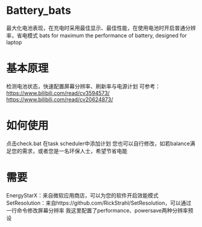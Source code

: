 # Battery_bats
最大化电池表现，在充电时采用最佳显示、最佳性能，在使用电池时开启普通分辨率，省电模式
bats for maximum the performance of battery, designed for laptop

# 基本原理
检测电池状态，快速配置屏幕分辨率、刷新率与电源计划
可参考：
https://www.bilibili.com/read/cv3594573/
https://www.bilibili.com/read/cv20624873/

# 如何使用
点击check.bat
在task scheduler中添加计划
您也可以自行修改，如若balance满足您的需求，或者您是一名环保人士，希望节省电能

# 需要
EnergyStarX：来自微软应用商店，可以为您的软件开启效能模式
SetResolution：来自https://github.com/RickStrahl/SetResolution，可以通过一行命令修改屏幕分辨率
我这里配置了performance、powersave两种分辨率预设

